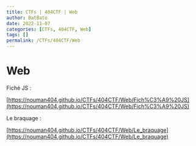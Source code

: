 ```yaml
---
title: CTFs | 404CTF | Web
author: BatBato
date: 2022-11-07
categories: [CTFs, 404CTF, Web]
tags: []
permalink: /CTFs/404CTF/Web
---
```


# Web

Fiché JS :

[https://nouman404.github.io/CTFs/404CTF/Web/Fich%C3%A9%20JS](https://nouman404.github.io/CTFs/404CTF/Web/Fich%C3%A9%20JS)



Le braquage :

[https://nouman404.github.io/CTFs/404CTF/Web/Le_braquage](https://nouman404.github.io/CTFs/404CTF/Web/Le_braquage)
